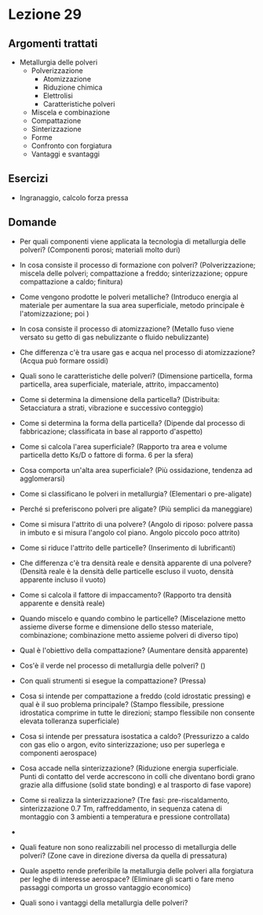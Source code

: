 # Lezione 29

## Argomenti trattati
- Metallurgia delle polveri
	- Polverizzazione
		- Atomizzazione
		- Riduzione chimica
		- Elettrolisi
		- Caratteristiche polveri
	- Miscela e combinazione
	- Compattazione
	- Sinterizzazione
	- Forme
	- Confronto con forgiatura
	- Vantaggi e svantaggi

## Esercizi
- Ingranaggio, calcolo forza pressa

## Domande
- Per quali componenti viene applicata la tecnologia di metallurgia delle polveri? (Componenti porosi; materiali molto duri)
- In cosa consiste il processo di formazione con polveri? (Polverizzazione; miscela delle polveri; compattazione a freddo; sinterizzazione; oppure compattazione a caldo; finitura)
- Come vengono prodotte le polveri metalliche? (Introduco energia al materiale per aumentare la sua area superficiale, metodo principale è l'atomizzazione; poi )
- In cosa consiste il processo di atomizzazione? (Metallo fuso viene versato su getto di gas nebulizzante o fluido nebulizzante)
- Che differenza c'è tra usare gas e acqua nel processo di atomizzazione? (Acqua può formare ossidi)
- Quali sono le caratteristiche delle polveri? (Dimensione particella, forma particella, area superficiale, materiale, attrito, impaccamento)
- Come si determina la dimensione della particella? (Distribuita: Setacciatura a strati, vibrazione e successivo conteggio)
- Come si determina la forma della particella? (Dipende dal processo di fabbricazione; classificata in base al rapporto d'aspetto)
- Come si calcola l'area superficiale? (Rapporto tra area e volume particella detto Ks/D o fattore di forma. 6 per la sfera)
- Cosa comporta un'alta area superficiale? (Più ossidazione, tendenza ad agglomerarsi)
- Come si classificano le polveri in metallurgia? (Elementari o pre-aligate)
- Perché si preferiscono polveri pre aligate? (Più semplici da maneggiare)
- Come si misura l'attrito di una polvere? (Angolo di riposo: polvere passa in imbuto e si misura l'angolo col piano. Angolo piccolo poco attrito)
- Come si riduce l'attrito delle particelle? (Inserimento di lubrificanti)
- Che differenza c'è tra densità reale e densità apparente di una polvere? (Densità reale è la densità delle particelle escluso il vuoto, densità apparente incluso il vuoto)
- Come si calcola il fattore di impaccamento?
(Rapporto tra densità apparente e densità reale)
- Quando miscelo e quando combino le particelle? (Miscelazione metto assieme diverse forme e dimensione dello stesso materiale, combinazione; combinazione metto assieme polveri di diverso tipo)
- Qual è l'obiettivo della compattazione? (Aumentare densità apparente)
- Cos'è il verde nel processo di metallurgia delle polveri? ()
- Con quali strumenti si esegue la compattazione? (Pressa)

- Cosa si intende per compattazione a freddo (cold idrostatic pressing) e qual è il suo problema principale? (Stampo flessibile, pressione idrostatica comprime in tutte le direzioni; stampo flessibile non consente elevata tolleranza superficiale)
- Cosa si intende per pressatura isostatica a caldo? (Pressurizzo a caldo con gas elio o argon, evito sinterizzazione; uso per superlega e componenti aerospace)
- Cosa accade nella sinterizzazione? (Riduzione energia superficiale. Punti di contatto del verde accrescono in colli che diventano bordi grano grazie alla diffusione (solid state bonding) e al trasporto di fase vapore)
- Come si realizza la sinterizzazione? (Tre fasi: pre-riscaldamento, sinterizzazione 0.7 Tm, raffreddamento, in sequenza catena di montaggio con 3 ambienti a temperatura e pressione controllata)
- 
- Quali feature non sono realizzabili nel processo di metallurgia delle polveri? (Zone cave in direzione diversa da quella di pressatura)
- Quale aspetto rende preferibile la metallurgia delle polveri alla forgiatura per leghe di interesse aerospace? (Eliminare gli scarti o fare meno passaggi comporta un grosso vantaggio economico)
- Quali sono i vantaggi della metallurgia delle polveri?